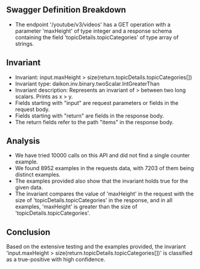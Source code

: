 ## Swagger Definition Breakdown
- The endpoint '/youtube/v3/videos' has a GET operation with a parameter 'maxHeight' of type integer and a response schema containing the field 'topicDetails.topicCategories' of type array of strings.

## Invariant
- Invariant: input.maxHeight > size(return.topicDetails.topicCategories[])
- Invariant type: daikon.inv.binary.twoScalar.IntGreaterThan
- Invariant description: Represents an invariant of > between two long scalars. Prints as x > y.
- Fields starting with "input" are request parameters or fields in the request body.
- Fields starting with "return" are fields in the response body.
- The return fields refer to the path "items" in the response body.

## Analysis
- We have tried 10000 calls on this API and did not find a single counter example.
- We found 8952 examples in the requests data, with 7203 of them being distinct examples.
- The examples provided also show that the invariant holds true for the given data.
- The invariant compares the value of 'maxHeight' in the request with the size of 'topicDetails.topicCategories' in the response, and in all examples, 'maxHeight' is greater than the size of 'topicDetails.topicCategories'.

## Conclusion
Based on the extensive testing and the examples provided, the invariant 'input.maxHeight > size(return.topicDetails.topicCategories[])' is classified as a true-positive with high confidence.

